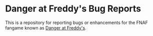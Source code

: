 # Danger at Freddy's Bug Reports

This is a repository for reporting bugs or enhancements for the FNAF fangame
known as [Danger at Freddy's](https://gamejolt.com/games/danger-at-freddys/998472).
